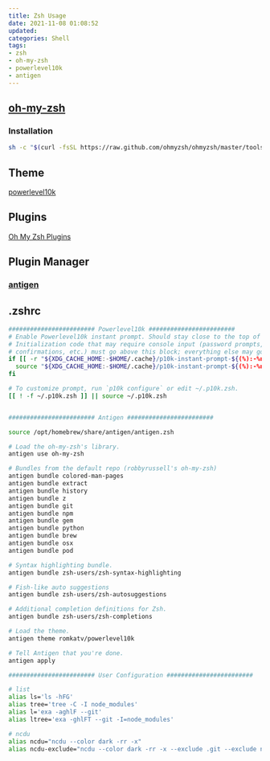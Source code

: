 ```yaml
---
title: Zsh Usage
date: 2021-11-08 01:08:52
updated:
categories: Shell
tags:
- zsh
- oh-my-zsh
- powerlevel10k
- antigen
---
```


## [oh-my-zsh](https://ohmyz.sh)
### Installation
``` bash
sh -c "$(curl -fsSL https://raw.github.com/ohmyzsh/ohmyzsh/master/tools/install.sh)"
```

## Theme
[powerlevel10k](https://github.com/romkatv/powerlevel10k)

## Plugins
[Oh My Zsh Plugins](https://github.com/ohmyzsh/ohmyzsh/wiki/Plugins-Overview)

## Plugin Manager
### [antigen](https://github.com/zsh-users/antigen)

<!-- more -->

## .zshrc
``` bash
######################## Powerlevel10k ########################
# Enable Powerlevel10k instant prompt. Should stay close to the top of ~/.zshrc.
# Initialization code that may require console input (password prompts, [y/n]
# confirmations, etc.) must go above this block; everything else may go below.
if [[ -r "${XDG_CACHE_HOME:-$HOME/.cache}/p10k-instant-prompt-${(%):-%n}.zsh" ]]; then
  source "${XDG_CACHE_HOME:-$HOME/.cache}/p10k-instant-prompt-${(%):-%n}.zsh"
fi

# To customize prompt, run `p10k configure` or edit ~/.p10k.zsh.
[[ ! -f ~/.p10k.zsh ]] || source ~/.p10k.zsh


######################## Antigen ########################

source /opt/homebrew/share/antigen/antigen.zsh

# Load the oh-my-zsh's library.
antigen use oh-my-zsh

# Bundles from the default repo (robbyrussell's oh-my-zsh)
antigen bundle colored-man-pages
antigen bundle extract
antigen bundle history
antigen bundle z
antigen bundle git
antigen bundle npm
antigen bundle gem
antigen bundle python
antigen bundle brew
antigen bundle osx
antigen bundle pod

# Syntax highlighting bundle.
antigen bundle zsh-users/zsh-syntax-highlighting

# Fish-like auto suggestions
antigen bundle zsh-users/zsh-autosuggestions

# Additional completion definitions for Zsh.
antigen bundle zsh-users/zsh-completions

# Load the theme.
antigen theme romkatv/powerlevel10k

# Tell Antigen that you're done.
antigen apply

######################## User Configuration ########################

# list
alias ls='ls -hFG'
alias tree='tree -C -I node_modules'
alias l='exa -aghlF --git'
alias ltree='exa -ghlFT --git -I=node_modules'

# ncdu
alias ncdu="ncdu --color dark -rr -x"
alias ncdu-exclude="ncdu --color dark -rr -x --exclude .git --exclude node_modules"
```
